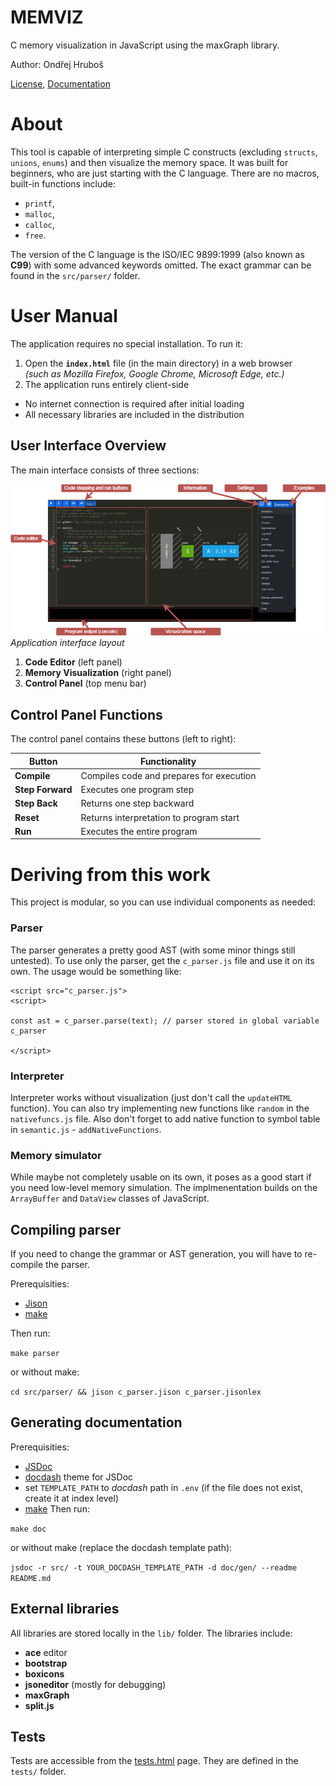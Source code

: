 # MEMVIZ
C memory visualization in JavaScript using the maxGraph library.

Author: Ondřej Hruboš

[License](LICENSE), [Documentation](doc/gen/index.html)

# About

This tool is capable of interpreting simple C constructs (excluding `structs`, `unions`, `enums`) and then visualize the memory space.
It was built for beginners, who are just starting with the C language. There are no macros, built-in functions include:
- `printf`,
- `malloc`,
- `calloc`,
- `free`.

The version of the C language is the ISO/IEC 9899:1999 (also known as **C99**) with some advanced keywords omitted. The exact
grammar can be found in the `src/parser/` folder.

# User Manual

The application requires no special installation. To run it:

1. Open the **`index.html`** file (in the main directory) in a web browser  
   *(such as Mozilla Firefox, Google Chrome, Microsoft Edge, etc.)*
2. The application runs entirely client-side  
- No internet connection is required after initial loading  
- All necessary libraries are included in the distribution

## User Interface Overview

The main interface consists of three sections:

![UI Description](doc/ui-info.drawio-en.png)  
*Application interface layout*

1. **Code Editor** (left panel)
2. **Memory Visualization** (right panel)
3. **Control Panel** (top menu bar)

## Control Panel Functions

The control panel contains these buttons (left to right):

| Button          | Functionality |
|-----------------|---------------|
| **Compile**     | Compiles code and prepares for execution |
| **Step Forward**| Executes one program step |
| **Step Back**   | Returns one step backward |
| **Reset**       | Returns interpretation to program start |
| **Run**         | Executes the entire program |

# Deriving from this work

This project is modular, so you can use individual components as needed:

### Parser
The parser generates a pretty good AST (with some minor things still untested). To use only the parser, get the `c_parser.js` file and use
it on its own. The usage would be something like:

```
<script src="c_parser.js"> 
<script>

const ast = c_parser.parse(text); // parser stored in global variable c_parser

</script>
```

### Interpreter

Interpreter works without visualization (just don't call the `updateHTML` function). You can also try implementing new functions like `random`
in the `nativefuncs.js` file. Also don't forget to add native function to symbol table in `semantic.js` - `addNativeFunctions`.

### Memory simulator
While maybe not completely usable on its own, it poses as a good start if you need low-level memory simulation. The implmenentation
builds on the `ArrayBuffer` and `DataView` classes of JavaScript.

## Compiling parser

If you need to change the grammar or AST generation, you will have to re-compile the parser.

Prerequisities:
- [Jison](https://gerhobbelt.github.io/jison/docs/)
- [make](https://www.gnu.org/software/make/)

Then run:

`make parser`

or without make:

`cd src/parser/ && jison c_parser.jison c_parser.jisonlex`

## Generating documentation

Prerequisities:
- [JSDoc](https://jsdoc.app/)
- [docdash](https://clenemt.github.io/docdash/) theme for JSDoc
- set `TEMPLATE_PATH` to *docdash* path in `.env` (if the file does not exist, create it at index level)
- [make](https://www.gnu.org/software/make/)
Then run:

`make doc`

or without make (replace the docdash template path):

`jsdoc -r src/ -t YOUR_DOCDASH_TEMPLATE_PATH -d doc/gen/ --readme README.md`

## External libraries
All libraries are stored locally in the `lib/` folder. The libraries include:
- **ace** editor
- **bootstrap**
- **boxicons**
- **jsoneditor** (mostly for debugging)
- **maxGraph**
- **split.js**

## Tests
Tests are accessible from the [tests.html](/tests.html) page. They are defined in the `tests/` folder.
